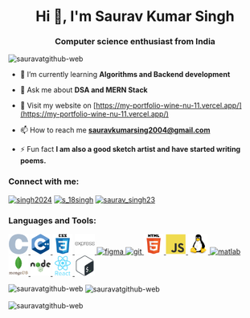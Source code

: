 <h1 align="center">Hi 👋, I'm Saurav Kumar Singh</h1>
<h3 align="center">Computer science enthusiast from India</h3>

<p align="left"> <img src="https://komarev.com/ghpvc/?username=sauravatgithub-web&label=Profile%20views&color=0e75b6&style=flat" alt="sauravatgithub-web" /> </p>

- 🌱 I’m currently learning **Algorithms and Backend development**

- 💬 Ask me about **DSA and MERN Stack**

- 🚀 Visit my website on [https://my-portfolio-wine-nu-11.vercel.app/](https://my-portfolio-wine-nu-11.vercel.app/)

- 📫 How to reach me **sauravkumarsing2004@gmail.com**

- ⚡ Fun fact **I am also a good sketch artist and have started writing poems.**

<h3 align="left">Connect with me:</h3>
<p align="left">
<a href="https://linkedin.com/in/singh2024" target="blank"><img align="center" src="https://raw.githubusercontent.com/rahuldkjain/github-profile-readme-generator/master/src/images/icons/Social/linked-in-alt.svg" alt="singh2024" height="30" width="40" /></a>
<a href="https://instagram.com/s_18singh" target="blank"><img align="center" src="https://raw.githubusercontent.com/rahuldkjain/github-profile-readme-generator/master/src/images/icons/Social/instagram.svg" alt="s_18singh" height="30" width="40" /></a>
<a href="https://www.leetcode.com/saurav_singh23" target="blank"><img align="center" src="https://raw.githubusercontent.com/rahuldkjain/github-profile-readme-generator/master/src/images/icons/Social/leet-code.svg" alt="saurav_singh23" height="30" width="40" /></a>
</p>

<h3 align="left">Languages and Tools:</h3>
<p align="left"> <a href="https://www.cprogramming.com/" target="_blank" rel="noreferrer"> <img src="https://raw.githubusercontent.com/devicons/devicon/master/icons/c/c-original.svg" alt="c" width="40" height="40"/> </a> <a href="https://www.w3schools.com/cpp/" target="_blank" rel="noreferrer"> <img src="https://raw.githubusercontent.com/devicons/devicon/master/icons/cplusplus/cplusplus-original.svg" alt="cplusplus" width="40" height="40"/> </a> <a href="https://www.w3schools.com/css/" target="_blank" rel="noreferrer"> <img src="https://raw.githubusercontent.com/devicons/devicon/master/icons/css3/css3-original-wordmark.svg" alt="css3" width="40" height="40"/> </a> <a href="https://expressjs.com" target="_blank" rel="noreferrer"> <img src="https://raw.githubusercontent.com/devicons/devicon/master/icons/express/express-original-wordmark.svg" alt="express" width="40" height="40"/> </a> <a href="https://www.figma.com/" target="_blank" rel="noreferrer"> <img src="https://www.vectorlogo.zone/logos/figma/figma-icon.svg" alt="figma" width="40" height="40"/> </a> <a href="https://git-scm.com/" target="_blank" rel="noreferrer"> <img src="https://www.vectorlogo.zone/logos/git-scm/git-scm-icon.svg" alt="git" width="40" height="40"/> </a> <a href="https://www.w3.org/html/" target="_blank" rel="noreferrer"> <img src="https://raw.githubusercontent.com/devicons/devicon/master/icons/html5/html5-original-wordmark.svg" alt="html5" width="40" height="40"/> </a> <a href="https://developer.mozilla.org/en-US/docs/Web/JavaScript" target="_blank" rel="noreferrer"> <img src="https://raw.githubusercontent.com/devicons/devicon/master/icons/javascript/javascript-original.svg" alt="javascript" width="40" height="40"/> </a> <a href="https://www.linux.org/" target="_blank" rel="noreferrer"> <img src="https://raw.githubusercontent.com/devicons/devicon/master/icons/linux/linux-original.svg" alt="linux" width="40" height="40"/> </a> <a href="https://www.mathworks.com/" target="_blank" rel="noreferrer"> <img src="https://upload.wikimedia.org/wikipedia/commons/2/21/Matlab_Logo.png" alt="matlab" width="40" height="40"/> </a> <a href="https://www.mongodb.com/" target="_blank" rel="noreferrer"> <img src="https://raw.githubusercontent.com/devicons/devicon/master/icons/mongodb/mongodb-original-wordmark.svg" alt="mongodb" width="40" height="40"/> </a> <a href="https://nodejs.org" target="_blank" rel="noreferrer"> <img src="https://raw.githubusercontent.com/devicons/devicon/master/icons/nodejs/nodejs-original-wordmark.svg" alt="nodejs" width="40" height="40"/> </a> <a href="https://reactjs.org/" target="_blank" rel="noreferrer"> <img src="https://raw.githubusercontent.com/devicons/devicon/master/icons/react/react-original-wordmark.svg" alt="react" width="40" height="40"/> </a>
<a href="https://www.gnu.org/software/bash/" target="_blank" rel="noreferrer">
  <img src="https://raw.githubusercontent.com/devicons/devicon/master/icons/bash/bash-original.svg" alt="bash" width="40" height="40"/>
</a>


<p><img align="left" src="https://github-readme-stats.vercel.app/api/top-langs?username=sauravatgithub-web&show_icons=true&locale=en&layout=compact" alt="sauravatgithub-web" /></p>

<p>&nbsp;<img align="center" src="https://github-readme-stats.vercel.app/api?username=sauravatgithub-web&show_icons=true&locale=en" alt="sauravatgithub-web" /></p>

<p><img align="center" src="https://github-readme-streak-stats.herokuapp.com/?user=sauravatgithub-web&" alt="sauravatgithub-web" /></p>
